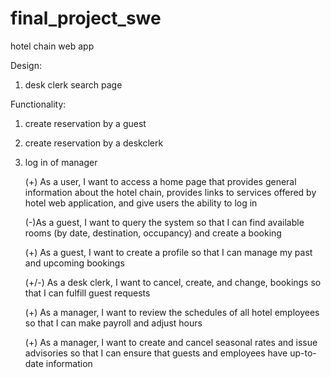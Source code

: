 # final_project_swe
hotel chain web app

Design: 
1. desk clerk search page

Functionality: 
1. create reservation by a guest
2. create reservation by a deskclerk 
3. log in of manager



    (+) As a user, I want to access a home page that provides general information about the hotel chain, provides links to services offered by hotel web  application, and give users the ability to log in 
  
    (-)As a guest, I want to query the system so that I can find available rooms (by date, destination, occupancy) and create a booking 
   
    (+) As a guest, I want to create a profile so that I can manage my past and upcoming bookings
  
    (+/-) As a desk clerk, I want to cancel, create, and change, bookings so that I can fulfill guest requests
    
    (+) As a manager, I want to review the schedules of all hotel employees so that I can make payroll and adjust hours
   
    (+) As a manager, I want to create and cancel seasonal rates and issue advisories so that I can ensure that guests and employees have up-to-date information
